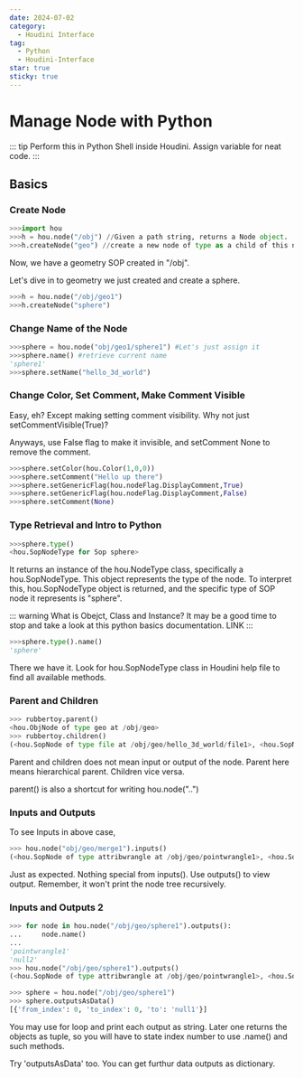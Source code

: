 ```yaml
---
date: 2024-07-02
category:
  - Houdini Interface
tag:
  - Python
  - Houdini-Interface
star: true
sticky: true
---
```


# Manage Node with Python

::: tip
Perform this in Python Shell inside Houdini. 
Assign variable for neat code. 
:::

## Basics

### Create Node
```python
>>>import hou
>>>h = hou.node("/obj") //Given a path string, returns a Node object. 
>>>h.createNode("geo") //create a new node of type as a child of this node. "/obj" in this case
```

Now, we have a geometry SOP created in "/obj". 


Let's dive in to geometry we just created and create a sphere.

```python
>>>h = hou.node("/obj/geo1")
>>>h.createNode("sphere")
```


### Change Name of the Node

```python
>>>sphere = hou.node("obj/geo1/sphere1") #Let's just assign it
>>>sphere.name() #retrieve current name
'sphere1' 
>>>sphere.setName("hello_3d_world")
```


### Change Color, Set Comment, Make Comment Visible

Easy, eh? Except making setting comment visibility. Why not just setCommentVisible(True)?

Anyways, use False flag to make it invisible, and setComment None to remove the comment.

```python
>>>sphere.setColor(hou.Color(1,0,0))
>>>sphere.setComment("Hello up there")
>>>sphere.setGenericFlag(hou.nodeFlag.DisplayComment,True)
>>>sphere.setGenericFlag(hou.nodeFlag.DisplayComment,False)
>>>sphere.setComment(None)
```


### Type Retrieval and Intro to Python

```python
>>>sphere.type()
<hou.SopNodeType for Sop sphere>
```

It returns an instance of the hou.NodeType class, specifically a hou.SopNodeType. This object represents the type of the node. To interpret this, hou.SopNodeType object is returned, and the specific type of SOP node it represents is "sphere".

::: warning
What is Obejct, Class and Instance?
It may be a good time to stop and take a look at this python basics documentation.
LINK
:::

```python
>>>sphere.type().name()
'sphere'
```

There we have it. Look for hou.SopNodeType class in Houdini help file to find all available methods.

### Parent and Children

```python
>>> rubbertoy.parent()
<hou.ObjNode of type geo at /obj/geo>
>>> rubbertoy.children()
(<hou.SopNode of type file at /obj/geo/hello_3d_world/file1>, <hou.SopNode of type xform at /obj/geo/hello_3d_world/xform1>, <hou.SopNode of type material at /obj/geo/hello_3d_world/material1>, <hou.SopNode of type switch at /obj/geo/hello_3d_world/switch1>, <hou.ShopNode of type matnet at /obj/geo/hello_3d_world/shopnet1>, <hou.SopNode of type output at /obj/geo/hello_3d_world/output0>)
```

Parent and children does not mean input or output of the node. Parent here means hierarchical parent. Children vice versa. 

parent() is also a shortcut for writing hou.node("..")

### Inputs and Outputs



To see Inputs in above case,
```python
>>> hou.node("obj/geo/merge1").inputs()
(<hou.SopNode of type attribwrangle at /obj/geo/pointwrangle1>, <hou.SopNode of type testgeometry_rubbertoy at /obj/geo/hello_3d_world>)
```

Just as expected. Nothing special from inputs(). Use outputs() to view output. Remember, it won't print the node tree recursively.


### Inputs and Outputs 2 



```python
>>> for node in hou.node("/obj/geo/sphere1").outputs():
...     node.name()
... 
'pointwrangle1'
'null2'
>>> hou.node("/obj/geo/sphere1").outputs()
(<hou.SopNode of type attribwrangle at /obj/geo/pointwrangle1>, <hou.SopNode of type null at /obj/geo/null2>)

>>> sphere = hou.node("/obj/geo/sphere1")
>>> sphere.outputsAsData()
[{'from_index': 0, 'to_index': 0, 'to': 'null1'}]
```

You may use for loop and print each output as string. Later one returns the objects as tuple, so you will have to state index number to use .name() and such methods.

Try 'outputsAsData' too. You can get furthur data outputs as dictionary.

<!-- more -->
